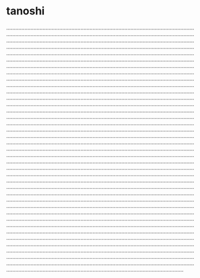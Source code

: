 # tanoshi

.............................................................................................................................................................................................................................................................................................................................................................................................................................................................................................................................................................................................................................................................................................................................................................................................................................................................................................................................................................................................................................................................................................................................................................................................................................................................................................................................................................................................................................................................................................................................................................................................................................................................................................................................................................................................................................................................................................................................................................................................................................................................................................................................................................................................................................................................................................................................................................................................................................................................................................................................................................................................................................................................................................................................................................................................................................................................................................................................................................................................................................................................................................................................................................................................................................................................................................................................................................................................................................................................................................................................................................................................................................................................................................................................................................................................................................................................................................................................................................................................................................................................................................................................................................................................................................................................................................................................................................................................................................................................................................................................................................................................................................................................................................................................................................................................................................................................................................................................................................................................................................